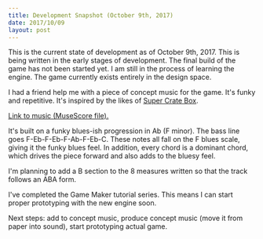 ```yaml
---
title: Development Snapshot (October 9th, 2017)
date: 2017/10/09
layout: post
---
```


This is the current state of development as of October 9th, 2017. This is being written in the early stages of development. The final build of the game has not been started yet. I am still in the process of learning the engine. The game currently exists entirely in the design space.

I had a friend help me with a piece of concept music for the game. It's funky and repetitive. It's inspired by the likes of [Super Crate Box](http://www.supercratebox.com/).

[Link to music (MuseScore file).](/assets/mus/idea_1.mcsz)

It's built on a funky blues-ish progression in Ab (F minor). The bass line goes F-Eb-F-Eb-F-Ab-F-Eb-C. These notes all fall on the F blues scale, giving it the funky blues feel. In addition, every chord is a dominant chord, which drives the piece forward and also adds to the bluesy feel.

I'm planning to add a B section to the 8 measures written so that the track follows an ABA form.

I've completed the Game Maker tutorial series. This means I can start proper prototyping with the new engine soon.

Next steps: add to concept music, produce concept music (move it from paper into sound), start prototyping actual game.
